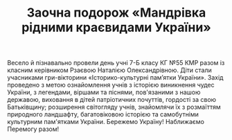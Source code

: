﻿---
title: Заочна подорож «Мандрівка рідними краєвидами України»
---

Весело й пізнавально провели день учні 7-Б класу КГ №55 КМР разом із класним керівником Рзаєвою Наталією Олександрівною. Діти стали учасниками гри-вікторини «Історико-культурні пам’ятки України». Захід проведено з метою ознайомлення учнів з історією виникнення чудес України, з легендами, віршами та піснями, пов'язаними з нашою державою, виховання в дітей патріотичних почуттів, гордості за свою Батьківщину; розширення світогляду учнів, знайомлячи їх з розмаїттям природного ландшафту, багатовіковою історією та самобутніми культурним пам'ятками України. Бережемо Україну! Наближаємо Перемогу разом!

<slideshow />
